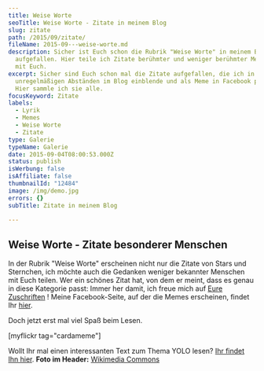 ```yaml
---
title: Weise Worte
seoTitle: Weise Worte - Zitate in meinem Blog
slug: zitate
path: /2015/09/zitate/
fileName: 2015-09---weise-worte.md
description: Sicher ist Euch schon die Rubrik "Weise Worte" in meinem Blog
  aufgefallen. Hier teile ich Zitate berühmter und weniger berühmter Menschen
  mit Euch.
excerpt: Sicher sind Euch schon mal die Zitate aufgefallen, die ich in
  unregelmäßigen Abständen im Blog einblende und als Meme in Facebook poste.
  Hier sammle ich sie alle.
focusKeyword: Zitate
labels:
  - Lyrik
  - Memes
  - Weise Worte
  - Zitate
type: Galerie
typeName: Galerie
date: 2015-09-04T08:00:53.000Z
status: publish
isWerbung: false
isAffiliate: false
thumbnailId: "12484"
image: /img/demo.jpg
errors: {}
subTitle: Zitate in meinem Blog
  
---
```


## Weise Worte - Zitate besonderer Menschen

In der Rubrik "Weise Worte" erscheinen nicht nur die Zitate von Stars und
Sternchen, ich möchte auch die Gedanken weniger bekannter Menschen mit Euch
teilen. Wer ein schönes Zitat hat, von dem er meint, dass es genau in diese
Kategorie passt: Immer her damit, ich freue mich auf
[Eure Zuschriften](mailto:anne.reis@cardamonchai.com) ! Meine Facebook-Seite,
auf der die Memes erscheinen, findet Ihr
[hier](http://www.facebook.com/cardamonchai).

Doch jetzt erst mal viel Spaß beim Lesen.

[myflickr tag="cardameme"]

Wollt Ihr mal einen interessanten Text zum Thema YOLO lesen?
[Ihr findet Ihn hier](/2015/04/yolo-you-only-live-once/). **Foto im Header:**
[Wikimedia Commons](https://commons.wikimedia.org/w/index.php?title=Special%3ASearch&profile=default&search=anf%C3%BChrungszeichen&fulltext=Search&uselang=de)

  